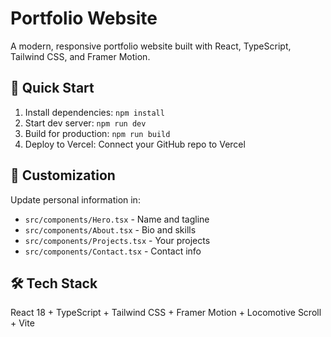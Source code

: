 # Portfolio Website

A modern, responsive portfolio website built with React, TypeScript, Tailwind CSS, and Framer Motion.

## 🚀 Quick Start

1. Install dependencies: `npm install`
2. Start dev server: `npm run dev`
3. Build for production: `npm run build`
4. Deploy to Vercel: Connect your GitHub repo to Vercel

## 🎨 Customization

Update personal information in:
- `src/components/Hero.tsx` - Name and tagline
- `src/components/About.tsx` - Bio and skills
- `src/components/Projects.tsx` - Your projects
- `src/components/Contact.tsx` - Contact info

## 🛠️ Tech Stack

React 18 + TypeScript + Tailwind CSS + Framer Motion + Locomotive Scroll + Vite
